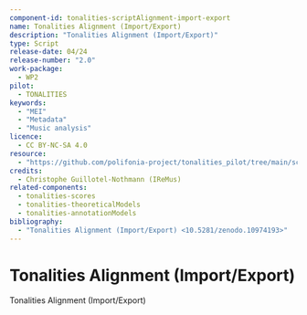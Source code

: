 ```yaml
---
component-id: tonalities-scriptAlignment-import-export
name: Tonalities Alignment (Import/Export)
description: "Tonalities Alignment (Import/Export)"
type: Script
release-date: 04/24
release-number: "2.0"
work-package:
  - WP2
pilot:
  - TONALITIES
keywords:
  - "MEI"
  - "Metadata"
  - "Music analysis"
licence:
  - CC BY-NC-SA 4.0
resource:
  - "https://github.com/polifonia-project/tonalities_pilot/tree/main/scripts/alignment-import-export"
credits:
  - Christophe Guillotel-Nothmann (IReMus)
related-components:
  - tonalities-scores
  - tonalities-theoreticalModels
  - tonalities-annotationModels
bibliography:
  - "Tonalities Alignment (Import/Export) <10.5281/zenodo.10974193>"
---
```


# Tonalities Alignment (Import/Export)

Tonalities Alignment (Import/Export)
